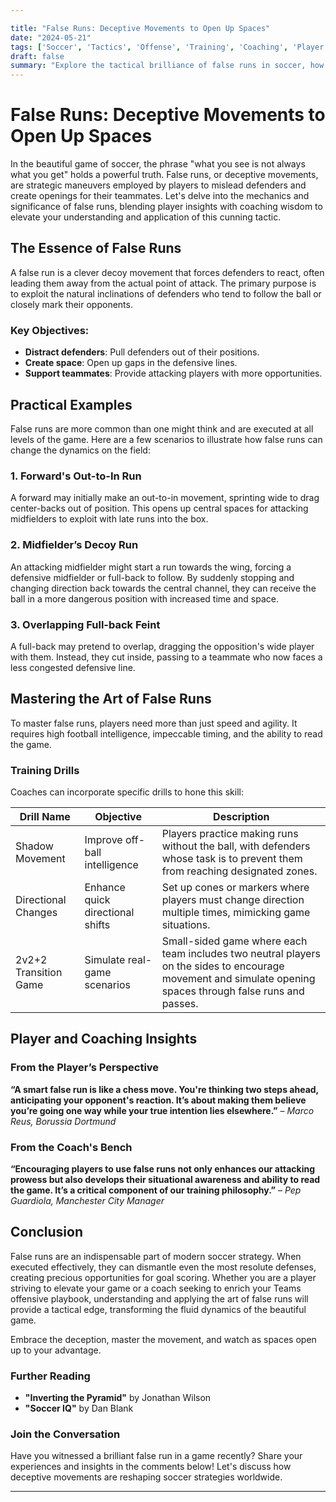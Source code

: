 ```yaml
---

title: "False Runs: Deceptive Movements to Open Up Spaces"
date: "2024-05-21"
tags: ['Soccer', 'Tactics', 'Offense', 'Training', 'Coaching', 'Player Development', 'Movement Off the Ball', 'Strategy', 'Game IQ']
draft: false
summary: "Explore the tactical brilliance of false runs in soccer, how these deceptive movements can outsmart defenders, and create valuable spaces for attacking opportunities."
---
```


# False Runs: Deceptive Movements to Open Up Spaces

In the beautiful game of soccer, the phrase "what you see is not always what you get" holds a powerful truth. False runs, or deceptive movements, are strategic maneuvers employed by players to mislead defenders and create openings for their teammates. Let's delve into the mechanics and significance of false runs, blending player insights with coaching wisdom to elevate your understanding and application of this cunning tactic.

## The Essence of False Runs

A false run is a clever decoy movement that forces defenders to react, often leading them away from the actual point of attack. The primary purpose is to exploit the natural inclinations of defenders who tend to follow the ball or closely mark their opponents.

### Key Objectives:

- **Distract defenders**: Pull defenders out of their positions.
- **Create space**: Open up gaps in the defensive lines.
- **Support teammates**: Provide attacking players with more opportunities.

## Practical Examples

False runs are more common than one might think and are executed at all levels of the game. Here are a few scenarios to illustrate how false runs can change the dynamics on the field:

### **1. Forward's Out-to-In Run**

A forward may initially make an out-to-in movement, sprinting wide to drag center-backs out of position. This opens up central spaces for attacking midfielders to exploit with late runs into the box.

### **2. Midfielder’s Decoy Run**

An attacking midfielder might start a run towards the wing, forcing a defensive midfielder or full-back to follow. By suddenly stopping and changing direction back towards the central channel, they can receive the ball in a more dangerous position with increased time and space.

### **3. Overlapping Full-back Feint**

A full-back may pretend to overlap, dragging the opposition's wide player with them. Instead, they cut inside, passing to a teammate who now faces a less congested defensive line.

## Mastering the Art of False Runs

To master false runs, players need more than just speed and agility. It requires high football intelligence, impeccable timing, and the ability to read the game.

### Training Drills

Coaches can incorporate specific drills to hone this skill:

| Drill Name             | Objective                                           | Description                                                                                                                                              |
|------------------------|-----------------------------------------------------|----------------------------------------------------------------------------------------------------------------------------------------------------------|
| Shadow Movement        | Improve off-ball intelligence                       | Players practice making runs without the ball, with defenders whose task is to prevent them from reaching designated zones.                                 |
| Directional Changes    | Enhance quick directional shifts                    | Set up cones or markers where players must change direction multiple times, mimicking game situations.                                                     |
| 2v2+2 Transition Game  | Simulate real-game scenarios                        | Small-sided game where each team includes two neutral players on the sides to encourage movement and simulate opening spaces through false runs and passes. |

## Player and Coaching Insights

### From the Player’s Perspective

**“A smart false run is like a chess move. You're thinking two steps ahead, anticipating your opponent's reaction. It’s about making them believe you’re going one way while your true intention lies elsewhere.”** – *Marco Reus, Borussia Dortmund*

### From the Coach's Bench

**“Encouraging players to use false runs not only enhances our attacking prowess but also develops their situational awareness and ability to read the game. It’s a critical component of our training philosophy.”** – *Pep Guardiola, Manchester City Manager*

## Conclusion

False runs are an indispensable part of modern soccer strategy. When executed effectively, they can dismantle even the most resolute defenses, creating precious opportunities for goal scoring. Whether you are a player striving to elevate your game or a coach seeking to enrich your Teams offensive playbook, understanding and applying the art of false runs will provide a tactical edge, transforming the fluid dynamics of the beautiful game.

Embrace the deception, master the movement, and watch as spaces open up to your advantage.

### Further Reading

- **"Inverting the Pyramid"** by Jonathan Wilson
- **"Soccer IQ"** by Dan Blank

### Join the Conversation

Have you witnessed a brilliant false run in a game recently? Share your experiences and insights in the comments below! Let's discuss how deceptive movements are reshaping soccer strategies worldwide.

---
